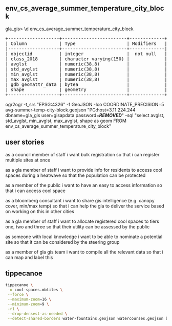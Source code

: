 ## env_cs_average_summer_temperature_city_block

gla_gis> \d env_cs_average_summer_temperature_city_block

<pre>
+-------------------+------------------------+-------------+
| Column            | Type                   | Modifiers   |
|-------------------+------------------------+-------------|
| objectid          | integer                |  not null   |
| class_2018        | character varying(150) |             |
| avglst            | numeric(38,8)          |             |
| std_avglst        | numeric(38,8)          |             |
| min_avglst        | numeric(38,8)          |             |
| max_avglst        | numeric(38,8)          |             |
| gdb_geomattr_data | bytea                  |             |
| shape             | geometry               |             |
+-------------------+------------------------+-------------+
</pre>

ogr2ogr -t_srs "EPSG:4326" -f GeoJSON -lco COORDINATE_PRECISION=5 avg-summer-temp-city-block.geojson "PG:host=3.11.224.244 dbname=gla_gis user=gisapdata password=***REMOVED***" -sql "select avglst, std_avglst, min_avglst, max_avglst, shape as geom FROM env_cs_average_summer_temperature_city_block"

## user stories

as a council member of staff
i want bulk registration
so that i can register multiple sites at once

as a gla member of staff
i want to provide info for residents to access cool spaces during a heatwave
so that the population can be protected

as a member of the public
i want to have an easy to access information
so that i can access cool space

as a bloomberg consultant
i want to share gis intelligence (e.g. canopy cover, min/max temp)
so that i can help the gla to deliver the service
based on working on this in other cities

as a gla member of staff
i want to allocate registered cool spaces to tiers one, two and three
so that their utility can be assessed by the public

as someone with local knowledge
i want to be able to nominate a potential site
so that it can be considered by the steering group

as a member of gla gis team
i want to compile all the relevant data
so that i can map and label this

## tippecanoe

```sh
tippecanoe \
 -o cool-spaces.mbtiles \
 --force \
 --maximum-zoom=16 \
 --minimum-zoom=9 \
 -r1 \
 --drop-densest-as-needed \
 --detect-shared-borders water-fountains.geojson watercourses.geojson borough-designated-cool-spaces.geojson other-public-shaded-green-areas.geojson
 ```
